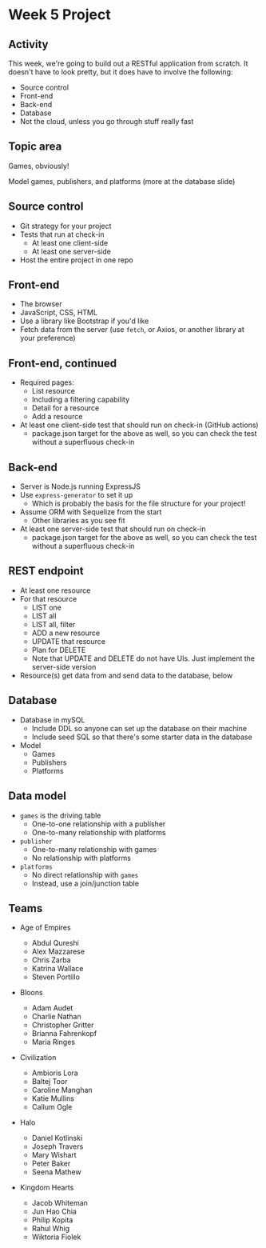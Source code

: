 # Week 5 Project

## Activity

This week, we're going to build out a RESTful application from scratch. It doesn't have to look pretty, but it does have to involve the following:

- Source control
- Front-end
- Back-end
- Database
- Not the cloud, unless you go through stuff really fast

## Topic area

Games, obviously!

Model games, publishers, and platforms (more at the database slide)

## Source control

- Git strategy for your project
- Tests that run at check-in
  - At least one client-side
  - At least one server-side
- Host the entire project in one repo

## Front-end

- The browser
- JavaScript, CSS, HTML
- Use a library like Bootstrap if you'd like
- Fetch data from the server (use `fetch`, or Axios, or another library at your preference)

## Front-end, continued
- Required pages:
  - List resource
  - Including a filtering capability
  - Detail for a resource
  - Add a resource
- At least one client-side test that should run on check-in (GitHub actions)
  - package.json target for the above as well, so you can check the test without a superfluous check-in

## Back-end
- Server is Node.js running ExpressJS
- Use `express-generator` to set it up
  - Which is probably the basis for the file structure for your project!
- Assume ORM with Sequelize from the start
  - Other libraries as you see fit
- At least one server-side test that should run on check-in
  - package.json target for the above as well, so you can check the test without a superfluous check-in

## REST endpoint
- At least one resource
- For that resource
  - LIST one
  - LIST all
  - LIST all, filter
  - ADD a new resource
  - UPDATE that resource
  - Plan for DELETE
  - Note that UPDATE and DELETE do not have UIs. Just implement the server-side version
- Resource(s) get data from and send data to the database, below

## Database

- Database in mySQL
  - Include DDL so anyone can set up the database on their machine
  - Include seed SQL so that there's some starter data in the database
- Model
  - Games
  - Publishers
  - Platforms

## Data model

- `games` is the driving table
  - One-to-one relationship with a publisher
  - One-to-many relationship with platforms
- `publisher`
  - One-to-many relationship with games
  - No relationship with platforms
- `platforms`
  - No direct relationship with `games`
  - Instead, use a join/junction table

## Teams

- Age of Empires
  - Abdul Qureshi
  - Alex Mazzarese
  - Chris Zarba
  - Katrina Wallace
  - Steven Portillo

- Bloons
  - Adam Audet
  - Charlie Nathan
  - Christopher Gritter
  - Brianna Fahrenkopf
  - Maria Ringes

- Civilization
  - Ambioris Lora
  - Baltej Toor
  - Caroline Manghan
  - Katie Mullins
  - Callum Ogle

- Halo
  - Daniel Kotlinski
  - Joseph Travers
  - Mary Wishart
  - Peter Baker
  - Seena Mathew

- Kingdom Hearts
  - Jacob Whiteman
  - Jun Hao Chia
  - Philip Kopita
  - Rahul Whig
  - Wiktoria Fiolek
